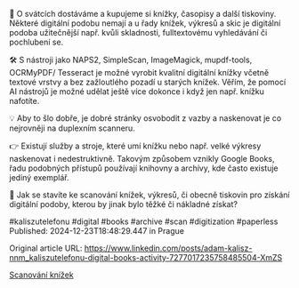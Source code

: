 🎄 O svátcích dostáváme a kupujeme si knížky, časopisy a další tiskoviny. Některé digitální podobu nemají a u řady knížek, výkresů a skic je digitální podoba užitečnější např. kvůli skladnosti, fulltextovému vyhledávání či pochlubení se.


🛠️ S nástroji jako NAPS2, SimpleScan, ImageMagick, mupdf-tools, OCRMyPDF/ Tesseract je možné vyrobit kvalitní digitální knížky včetně textové vrstvy a bez zažloutlého pozadí u starých knížek. Věřím, že pomocí AI nástrojů je možné udělat ještě více dokonce i když jen např. knížku nafotíte.


💡 Aby to šlo dobře, je dobré stránky osvobodit z vazby a naskenovat je co nejrovněji na duplexním scanneru.


👉 Existují služby a stroje, které umí knížku nebo např. velké výkresy naskenovat i nedestruktivně. Takovým způsobem vznikly Google Books, řadu podobných přístupů používají knihovny a archívy, kde často existuje jediný exemplář.


📖 Jak se stavíte ke scanování knížek, výkresů, či obecně tiskovin pro získání digitální podoby, kterou by jinak bylo těžké či nákladné získat?


#kaliszutelefonu #digital #books #archive #scan #digitization #paperless
Published: 2024-12-23T18:48:29.447 in Prague

Original article URL: https://www.linkedin.com/posts/adam-kalisz-nnm_kaliszutelefonu-digital-books-activity-7277017235758485504-XmZS

[Scanování knížek](./media/scanování-knížek.png)